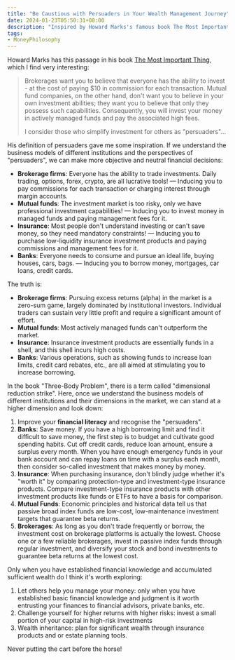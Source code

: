 ```yaml
---
title: "Be Caustious with Persuaders in Your Wealth Management Journey"
date: 2024-01-23T05:50:31+08:00
description: "Inspired by Howard Marks's famous book The Most Important Things, I am sharing some thoughts about brokerages, fund firms, insurance companies and banks and how to navigate through the different service providers wisely."
tags:
- MoneyPhilosophy
---
```


Howard Marks has this passage in his book [The Most Important Thing](https://www.goodreads.com/book/show/10454418-the-most-important-thing), which I find very interesting:

> Brokerages want you to believe that everyone has the ability to invest - at the cost of paying $10 in commission for each transaction. Mutual fund companies, on the other hand, don't want you to believe in your own investment abilities; they want you to believe that only they possess such capabilities. Consequently, you will invest your money in actively managed funds and pay the associated high fees.
> 
> I consider those who simplify investment for others as "persuaders"...

His definition of persuaders gave me some inspiration. If we understand the business models of different institutions and the perspectives of "persuaders", we can make more objective and neutral financial decisions:

- **Brokerage firms**: Everyone has the ability to trade investments. Daily trading, options, forex, crypto, are all lucrative tools! — Inducing you to pay commissions for each transaction or charging interest through margin accounts.
- **Mutual funds**: The investment market is too risky, only we have professional investment capabilities! — Inducing you to invest money in managed funds and paying management fees for it.
- **Insurance**: Most people don't understand investing or can't save money, so they need mandatory constraints! — Inducing you to purchase low-liquidity insurance investment products and paying commissions and management fees for it.
- **Banks**: Everyone needs to consume and pursue an ideal life, buying houses, cars, bags. — Inducing you to borrow money, mortgages, car loans, credit cards.

The truth is:

- **Brokerage firms**: Pursuing excess returns (alpha) in the market is a zero-sum game, largely dominated by institutional investors. Individual traders can sustain very little profit and require a significant amount of effort.
- **Mutual funds**: Most actively managed funds can't outperform the market.
- **Insurance**: Insurance investment products are essentially funds in a shell, and this shell incurs high costs.
- **Banks**: Various operations, such as showing funds to increase loan limits, credit card rebates, etc., are all aimed at stimulating you to increase borrowing.

In the book "Three-Body Problem", there is a term called "dimensional reduction strike". Here, once we understand the business models of different institutions and their dimensions in the market, we can stand at a higher dimension and look down:

1. Improve your **financial literacy** and recognise the "persuaders".
2. **Banks**: Save money. If you have a high borrowing limit and find it difficult to save money, the first step is to budget and cultivate good spending habits. Cut off credit cards, reduce loan amount, ensure a surplus every month. When you have enough emergency funds in your bank account and can repay loans on time with a surplus each month, then consider so-called investment that makes money by money.
3. **Insurance**: When purchasing insurance, don't blindly judge whether it's "worth it" by comparing protection-type and investment-type insurance products. Compare investment-type insurance products with other investment products like funds or ETFs to have a basis for comparison.
4. **Mutual Funds**: Economic principles and historical data tell us that passive broad index funds are low-cost, low-maintenance investment targets that guarantee beta returns.
5. **Brokerages**: As long as you don't trade frequently or borrow, the investment cost on brokerage platforms is actually the lowest. Choose one or a few reliable brokerages, invest in passive index funds through regular investment, and diversify your stock and bond investments to guarantee beta returns at the lowest cost.

Only when you have established financial knowledge and accumulated sufficient wealth do I think it's worth exploring:

1. Let others help you manage your money: only when you have established basic financial knowledge and judgment is it worth entrusting your finances to financial advisors, private banks, etc.
2. Challenge yourself for higher returns with higher risks: invest a small portion of your capital in high-risk investments
3. Wealth inheritance: plan for significant wealth through insurance products and or estate planning tools.

Never putting the cart before the horse!
